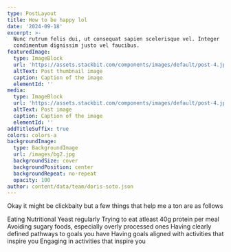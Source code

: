 ```yaml
---
type: PostLayout
title: How to be happy lol
date: '2024-09-18'
excerpt: >-
  Nunc rutrum felis dui, ut consequat sapien scelerisque vel. Integer
  condimentum dignissim justo vel faucibus.
featuredImage:
  type: ImageBlock
  url: 'https://assets.stackbit.com/components/images/default/post-4.jpeg'
  altText: Post thumbnail image
  caption: Caption of the image
  elementId: ''
media:
  type: ImageBlock
  url: 'https://assets.stackbit.com/components/images/default/post-4.jpeg'
  altText: Post image
  caption: Caption of the image
  elementId: ''
addTitleSuffix: true
colors: colors-a
backgroundImage:
  type: BackgroundImage
  url: /images/bg2.jpg
  backgroundSize: cover
  backgroundPosition: center
  backgroundRepeat: no-repeat
  opacity: 100
author: content/data/team/doris-soto.json
---
```

Okay it might be clickbaity but a few things that help me a ton are as follows

Eating Nutritional Yeast regularly
Trying to eat atleast 40g protein per meal
Avoiding sugary foods, especially overly processed ones
Having clearly defined pathways to goals you have 
Having goals aligned with activities that inspire you
Engaging in activities that inspire you 
